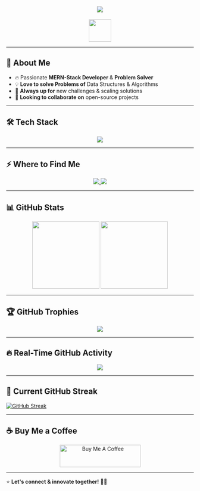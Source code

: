<!-- 🚀 The World's Most Impressive GitHub Profile README 🚀 -->

<h1 align="center">
<img src="https://readme-typing-svg.herokuapp.com?font=Fira+Code&size=40&pause=1000&color=007BFF&center=true&vCenter=true&width=900&lines=Hey,+I'm+Aryan+🚀;Full-Stack+Developer+%7C+Problem+Solver;Tech+Enthusiast+%7C+Lifelong+Learner;Always+Pushing+the+Limits!" />
</h1>

<p align="center">
<img src="https://media.giphy.com/media/hvRJCLFzcasrR4ia7z/giphy.gif" width="60px" />
</p>

---

## 🚀 About Me
- 🔥 Passionate **MERN-Stack Developer** & **Problem Solver**
- 💡 **Love to solve Problems of** Data Structures & Algorithms
- 🎯 **Always up for** new challenges & scaling solutions
- 🤝 **Looking to collaborate on** open-source projects

---

## 🛠️ Tech Stack

<p align="center">
<img src="https://skillicons.dev/icons?i=c,cpp,java,js,python,react,redux,nodejs,express,mongodb,mysql,html,css,tailwind,bootstrap,git,linux,postman,arduino" />
</p>

---

## ⚡ Where to Find Me

<p align="center">
<a href="mailto:Aryanchaudhary2629@gmail.com">
<img src="https://img.shields.io/badge/Gmail-D14836?style=for-the-badge&logo=gmail&logoColor=white" />
</a>
<a href="https://www.linkedin.com/in/aryan-chaudhary-83571a252" target="_blank">
<img src="https://img.shields.io/badge/LinkedIn-0077B5?style=for-the-badge&logo=linkedin&logoColor=white" />
</a>
</p>

---

## 📊 GitHub Stats

<p align="center">
  <img src="https://github-readme-stats.vercel.app/api?username=Aryan-chaudhry&show_icons=true&theme=blueberry" height="180px" />
  <img src="https://github-readme-stats.vercel.app/api/top-langs/?username=Aryan-chaudhry&layout=compact&theme=blueberry" height="180px"/>
</p>

---

## 🏆 GitHub Trophies

<p align="center">
<img src="https://github-profile-trophy.vercel.app/?username=Aryan-chaudhry&theme=onestar&no-frame=true&margin-w=15&column=6" />
</p>

---

## 🔥 Real-Time GitHub Activity

<p align="center">
<img src="https://github-readme-activity-graph.vercel.app/graph?username=Aryan-chaudhry&theme=react-dark&bg_color=000000&color=007BFF&line=ff0000&point=ffffff&area=true&hide_border=true" />
</p>

---

## 📅 Current GitHub Streak

<a href="https://git.io/streak-stats"><img src="https://streak-stats.demolab.com?user=Aryan-chaudhry" alt="GitHub Streak" /></a>


---

## ☕ Buy Me a Coffee

<p align="center">
  <a href="https://www.buymeacoffee.com/aryanchaudc" target="_blank">
    <img src="https://cdn.buymeacoffee.com/buttons/v2/default-yellow.png" alt="Buy Me A Coffee" height="60" width="217">
  </a>
</p>

---

⭐ **Let's connect & innovate together!** 🚀🔥
